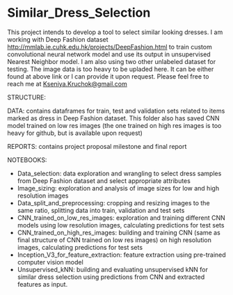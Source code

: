 # Similar_Dress_Selection

This project intends to develop a tool to select similar looking dresses. I am working with Deep Fashion dataset http://mmlab.ie.cuhk.edu.hk/projects/DeepFashion.html to train custom convolutional neural network model and use its output in unsupervised Nearest Neighbor model. I am also using two other unlabeled dataset for testing. The image data is too heavy to be upladed here. It can be either found at above link or I can provide it upon request. Please feel free to reach me at Kseniya.Kruchok@gmail.com

STRUCTURE:

DATA: contains dataframes for train, test and validation sets related to items marked as dress in Deep Fashion dataset. This folder also has saved CNN model trained on low res images (the one trained on high res images is too heavy for github, but is available upon request)

REPORTS: contains project proposal milestone and final report

NOTEBOOKS:
 - Data_selection: data exploration and wrangling to select dress samples from Deep Fashion dataset and select appropriate attributes
 - Image_sizing: exploration and analysis of image sizes for low and high resolution images
 - Data_split_and_preprocessing: cropping and resizing images to the same ratio, splitting data into train, validation and test sets
 - CNN_trained_on_low_res_images: exploration and training different CNN models using low resolution images, calculating predictions for test sets
 - CNN_trained_on_high_res_images: building and training CNN (same as final structure of CNN trained on low res images) on high resolution images, calculating predictions for test sets
 - Inception_V3_for_feature_extraction: feature extraction using pre-trained computer vision model
 - Unsupervised_kNN: building and evaluating unsupervised kNN for similar dress selection using predictions from CNN and extracted features as input.
